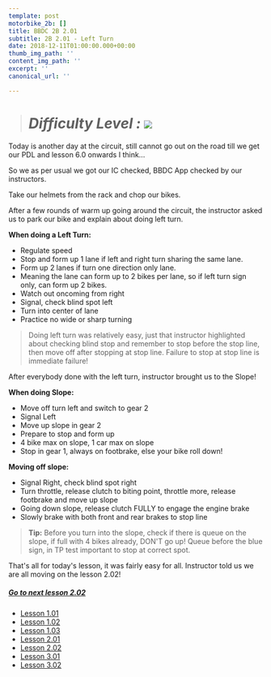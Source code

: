 ```yaml
---
template: post
motorbike_2b: []
title: BBDC 2B 2.01
subtitle: 2B 2.01 - Left Turn
date: 2018-12-11T01:00:00.000+00:00
thumb_img_path: ''
content_img_path: ''
excerpt: ''
canonical_url: ''

---
```

> # **_Difficulty Level : ![](/images/easy.png)_**

Today is another day at the circuit, still cannot go out on the road till we get our PDL and lesson 6.0 onwards I think...

So we as per usual we got our IC checked, BBDC App checked by our instructors.

Take our helmets from the rack and chop our bikes.

After a few rounds of warm up going around the circuit, the instructor asked us to park our bike and explain about doing left turn.

**When doing a Left Turn:**

* Regulate speed
* Stop and form up 1 lane if left and right turn sharing the same lane.
* Form up 2 lanes if turn one direction only lane.
* Meaning the lane can form up to 2 bikes per lane, so if left turn sign only, can form up 2 bikes.
* Watch out oncoming from right
* Signal, check blind spot left
* Turn into center of lane
* Practice no wide or sharp turning

> Doing left turn was relatively easy, just that instructor highlighted about checking blind stop and remember to stop before the stop line, then move off after stopping at stop line. Failure to stop at stop line is immediate failure!

After everybody done with the left turn, instructor brought us to the Slope!

**When doing Slope:**

* Move off turn left and switch to gear 2
* Signal Left
* Move up slope in gear 2
* Prepare to stop and form up
* 4 bike max on slope, 1 car max on slope
* Stop in gear 1, always on footbrake, else your bike roll down!

**Moving off slope:**

* Signal Right, check blind spot right
* Turn throttle, release clutch to biting point, throttle more, release footbrake and move up slope
* Going down slope, release clutch FULLY to engage the engine brake
* Slowly brake with both front and rear brakes to stop line

> **Tip:** Before you turn into the slope, check if there is queue on the slope, if full with 4 bikes already, DON'T go up! Queue before the blue sign, in TP test important to stop at correct spot.

That's all for today's lesson, it was fairly easy for all. Instructor told us we are all moving on the lesson 2.02!

##### [**Go to next lesson 2.02**](https://gatsbygg.netlify.app/posts/2b-2-02/)

* [Lesson 1.01](https://gatsbygg.netlify.app/posts/BBDC_2B_1.01/)
* [Lesson 1.02](https://gatsbygg.netlify.app/posts/subject-1-02/)
* [Lesson 1.03](https://gatsbygg.netlify.app/posts/subject-1-03/)
* [Lesson 2.01](https://gatsbygg.netlify.app/posts/2-01/)
* [Lesson 2.02](https://gatsbygg.netlify.app/posts/2b-2-02/)
* [Lesson 3.01](https://gatsbygg.netlify.app/posts/2b-3-01/)
* [Lesson 3.02](https://gatsbygg.netlify.app/posts/2b-3-02/)
